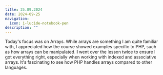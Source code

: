 ```yaml
---
title: 25.09.2024
date: 2024-09-25
navigation:
  icon: i-lucide-notebook-pen
description: ""
---
```


Today's focus was on Arrays. While arrays are something I am quite familiar with, I appreciated how the course showed examples specific to PHP, such as how arrays can be manipulated. I went over the lesson twice to ensure I got everything right, especially when working with indexed and associative arrays. It's fascinating to see how PHP handles arrays compared to other languages.


